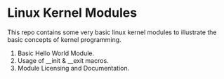 # Linux Kernel Modules

This repo contains some very basic linux kernel modules to illustrate the basic concepts of kernel programming.

1. Basic Hello World Module.
2. Usage of __init & __exit macros.
3. Module Licensing and Documentation.